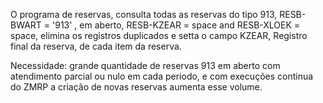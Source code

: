 O programa de reservas, consulta todas as reservas do tipo 913, RESB-BWART = '913' , em aberto, RESB-KZEAR = space and RESB-XLOEK = space, elimina os registros duplicados e setta o campo KZEAR, Registro final da reserva, de cada item da reserva.

Necessidade: grande quantidade de reservas 913 em aberto com atendimento parcial ou nulo em cada periodo, e com execuções continua do ZMRP a criação de novas reservas aumenta esse volume.
